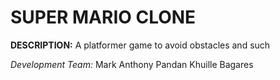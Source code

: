 # SUPER MARIO CLONE

**DESCRIPTION:**
A platformer game to avoid obstacles and such

*Development Team:*
Mark Anthony Pandan
Khuille Bagares

